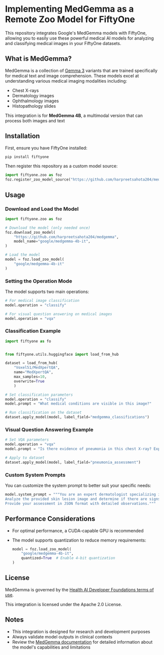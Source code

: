 # Implementing MedGemma as a Remote Zoo Model for FiftyOne

This repository integrates Google's MedGemma models with FiftyOne, allowing you to easily use these powerful medical AI models for analyzing and classifying medical images in your FiftyOne datasets.

## What is MedGemma?

MedGemma is a collection of [Gemma 3](hhttps://huggingface.co/collections/google/medgemma-release-680aade845f90bec6a3f60c4) variants that are trained specifically for medical text and image comprehension. These models excel at understanding various medical imaging modalities including:

- Chest X-rays
- Dermatology images
- Ophthalmology images
- Histopathology slides

This integration is for **MedGemma 4B**, a multimodal version that can process both images and text

## Installation

First, ensure you have FiftyOne installed:

```bash
pip install fiftyone
```

Then register this repository as a custom model source:

```python
import fiftyone.zoo as foz
foz.register_zoo_model_source("https://github.com/harpreetsahota204/medgemma", overwrite=True)
```

## Usage

### Download and Load the Model

```python
import fiftyone.zoo as foz

# Download the model (only needed once)
foz.download_zoo_model(
    "https://github.com/harpreetsahota204/medgemma",
    model_name="google/medgemma-4b-it", 
)

# Load the model
model = foz.load_zoo_model(
    "google/medgemma-4b-it"
)
```

### Setting the Operation Mode

The model supports two main operations:

```python
# For medical image classification
model.operation = "classify"

# For visual question answering on medical images
model.operation = "vqa"
```

### Classification Example

```python
import fiftyone as fo


from fiftyone.utils.huggingface import load_from_hub

dataset = load_from_hub(
    "Voxel51/MedXpertQA",
    name="MedXpertQA",
    max_samples=10,
    overwrite=True
    )

# Set classification parameters
model.operation = "classify"
model.prompt = "What medical conditions are visible in this image?"

# Run classification on the dataset
dataset.apply_model(model, label_field="medgemma_classifications")

```

### Visual Question Answering Example

```python
# Set VQA parameters
model.operation = "vqa"
model.prompt = "Is there evidence of pneumonia in this chest X-ray? Explain your reasoning."

# Apply to dataset
dataset.apply_model(model, label_field="pneumonia_assessment")

```

### Custom System Prompts

You can customize the system prompt to better suit your specific needs:

```python
model.system_prompt = """You are an expert dermatologist specializing in skin cancer detection.
Analyze the provided skin lesion image and determine if there are signs of malignancy.
Provide your assessment in JSON format with detailed observations."""
```

## Performance Considerations

- For optimal performance, a CUDA-capable GPU is recommended

- The model supports quantization to reduce memory requirements:
  ```python
  model = foz.load_zoo_model(
      "google/medgemma-4b-it",
      quantized=True  # Enable 4-bit quantization
  )
  ```

## License

MedGemma is governed by the [Health AI Developer Foundations terms of use](https://developers.google.com/health-ai-developer-foundations/terms).

This integration is licensed under the Apache 2.0 License.

## Notes

- This integration is designed for research and development purposes
- Always validate model outputs in clinical contexts
- Review the [MedGemma documentation](https://developers.google.com/health-ai-developer-foundations/medgemma) for detailed information about the model's capabilities and limitations
